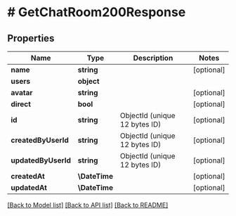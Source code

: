 # # GetChatRoom200Response

## Properties

Name | Type | Description | Notes
------------ | ------------- | ------------- | -------------
**name** | **string** |  | [optional]
**users** | **object** |  |
**avatar** | **string** |  | [optional]
**direct** | **bool** |  | [optional]
**id** | **string** | ObjectId (unique 12 bytes ID) | [optional]
**createdByUserId** | **string** | ObjectId (unique 12 bytes ID) | [optional]
**updatedByUserId** | **string** | ObjectId (unique 12 bytes ID) | [optional]
**createdAt** | **\DateTime** |  | [optional]
**updatedAt** | **\DateTime** |  | [optional]

[[Back to Model list]](../../README.md#models) [[Back to API list]](../../README.md#endpoints) [[Back to README]](../../README.md)
